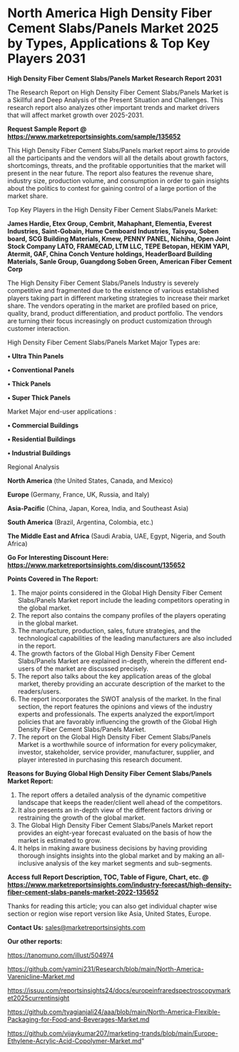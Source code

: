 # North America High Density Fiber Cement Slabs/Panels Market 2025 by Types, Applications & Top Key Players 2031

<strong>High Density Fiber Cement Slabs/Panels Market Research Report 2031</strong>

The Research Report on High Density Fiber Cement Slabs/Panels Market is a Skillful and Deep Analysis of the Present Situation and Challenges. This research report also analyzes other important trends and market drivers that will affect market growth over 2025-2031.

<strong>Request Sample Report @ <a href=https://www.marketreportsinsights.com/sample/135652>https://www.marketreportsinsights.com/sample/135652</a></strong>

This High Density Fiber Cement Slabs/Panels market report aims to provide all the participants and the vendors will all the details about growth factors, shortcomings, threats, and the profitable opportunities that the market will present in the near future. The report also features the revenue share, industry size, production volume, and consumption in order to gain insights about the politics to contest for gaining control of a large portion of the market share.

Top Key Players in the High Density Fiber Cement Slabs/Panels Market:

<strong>James Hardie, Etex Group, Cembrit, Mahaphant, Elementia, Everest Industries, Saint-Gobain, Hume Cemboard Industries, Taisyou, Soben board, SCG Building Materials, Kmew, PENNY PANEL, Nichiha, Open Joint Stock Company LATO, FRAMECAD, LTM LLC, TEPE Betopan, HEKIM YAPI, Atermit, GAF, China Conch Venture holdings, HeaderBoard Building Materials, Sanle Group, Guangdong Soben Green, American Fiber Cement Corp</strong>

The High Density Fiber Cement Slabs/Panels Industry is severely competitive and fragmented due to the existence of various established players taking part in different marketing strategies to increase their market share. The vendors operating in the market are profiled based on price, quality, brand, product differentiation, and product portfolio. The vendors are turning their focus increasingly on product customization through customer interaction.

High Density Fiber Cement Slabs/Panels Market Major Types are:

<strong>• Ultra Thin Panels

• Conventional Panels

• Thick Panels

• Super Thick Panels</strong>

Market Major end-user applications :

<strong>• Commercial Buildings

• Residential Buildings

• Industrial Buildings</strong>

Regional Analysis

</u><strong><b>North America</b></strong> (the United States, Canada, and Mexico)

<strong><b>Europe </b></strong>(Germany, France, UK, Russia, and Italy)

<strong><b>Asia-Pacific</b></strong> (China, Japan, Korea, India, and Southeast Asia)

<strong><b>South America</b></strong> (Brazil, Argentina, Colombia, etc.)

<strong><b>The Middle East and Africa</b></strong> (Saudi Arabia, UAE, Egypt, Nigeria, and South Africa)

<strong>Go For Interesting Discount Here: <a href=https://www.marketreportsinsights.com/discount/135652>https://www.marketreportsinsights.com/discount/135652</a></strong>

<strong>Points Covered in The Report:</strong>
<ol>
  <li>The major points considered in the Global High Density Fiber Cement Slabs/Panels Market report include the leading competitors operating in the global market.</li>
  <li>The report also contains the company profiles of the players operating in the global market.</li>
  <li>The manufacture, production, sales, future strategies, and the technological capabilities of the leading manufacturers are also included in the report.</li>
  <li>The growth factors of the Global High Density Fiber Cement Slabs/Panels Market are explained in-depth, wherein the different end-users of the market are discussed precisely.</li>
  <li>The report also talks about the key application areas of the global market, thereby providing an accurate description of the market to the readers/users.</li>
  <li>The report incorporates the SWOT analysis of the market. In the final section, the report features the opinions and views of the industry experts and professionals. The experts analyzed the export/import policies that are favorably influencing the growth of the Global High Density Fiber Cement Slabs/Panels Market.</li>
  <li>The report on the Global High Density Fiber Cement Slabs/Panels Market is a worthwhile source of information for every policymaker, investor, stakeholder, service provider, manufacturer, supplier, and player interested in purchasing this research document.</li>
</ol>
<strong>Reasons for Buying Global High Density Fiber Cement Slabs/Panels Market Report:</strong>

<ol>
  <li>The report offers a detailed analysis of the dynamic competitive landscape that keeps the reader/client well ahead of the competitors.</li>
  <li>It also presents an in-depth view of the different factors driving or restraining the growth of the global market.</li>
  <li>The Global High Density Fiber Cement Slabs/Panels Market report provides an eight-year forecast evaluated on the basis of how the market is estimated to grow.</li>
  <li>It helps in making aware business decisions by having providing thorough insights insights into the global market and by making an all-inclusive analysis of the key market segments and sub-segments.</li>
</ol>
<strong>Access full Report Description, TOC, Table of Figure, Chart, etc. @ <a href=https://www.marketreportsinsights.com/industry-forecast/high-density-fiber-cement-slabs-panels-market-2022-135652>https://www.marketreportsinsights.com/industry-forecast/high-density-fiber-cement-slabs-panels-market-2022-135652</a></strong>


Thanks for reading this article; you can also get individual chapter wise section or region wise report version like Asia, United States, Europe.

<strong>Contact Us:</strong>
sales@marketreportsinsights.com

<strong>Our other reports:</strong>

<a href=https://tanomuno.com/illust/504974>https://tanomuno.com/illust/504974</a>

<a href=https://github.com/yamini231/Research/blob/main/North-America-Varenicline-Market.md>https://github.com/yamini231/Research/blob/main/North-America-Varenicline-Market.md</a>

<a href=https://issuu.com/reportsinsights24/docs/europeinfraredspectroscopymarket2025currentinsight>https://issuu.com/reportsinsights24/docs/europeinfraredspectroscopymarket2025currentinsight</a>

<a href=https://github.com/tyagianjali24/aaa/blob/main/North-America-Flexible-Packaging-for-Food-and-Beverages-Market.md>https://github.com/tyagianjali24/aaa/blob/main/North-America-Flexible-Packaging-for-Food-and-Beverages-Market.md</a>

<a href=https://github.com/vijaykumar207/marketing-trands/blob/main/Europe-Ethylene-Acrylic-Acid-Copolymer-Market.md>https://github.com/vijaykumar207/marketing-trands/blob/main/Europe-Ethylene-Acrylic-Acid-Copolymer-Market.md</a>"
